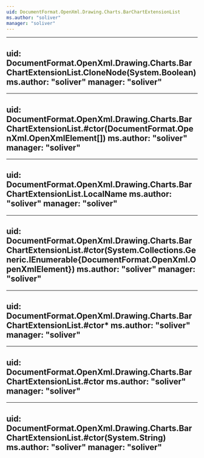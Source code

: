 ```yaml
---
uid: DocumentFormat.OpenXml.Drawing.Charts.BarChartExtensionList
ms.author: "soliver"
manager: "soliver"
---
```


---
uid: DocumentFormat.OpenXml.Drawing.Charts.BarChartExtensionList.CloneNode(System.Boolean)
ms.author: "soliver"
manager: "soliver"
---

---
uid: DocumentFormat.OpenXml.Drawing.Charts.BarChartExtensionList.#ctor(DocumentFormat.OpenXml.OpenXmlElement[])
ms.author: "soliver"
manager: "soliver"
---

---
uid: DocumentFormat.OpenXml.Drawing.Charts.BarChartExtensionList.LocalName
ms.author: "soliver"
manager: "soliver"
---

---
uid: DocumentFormat.OpenXml.Drawing.Charts.BarChartExtensionList.#ctor(System.Collections.Generic.IEnumerable{DocumentFormat.OpenXml.OpenXmlElement})
ms.author: "soliver"
manager: "soliver"
---

---
uid: DocumentFormat.OpenXml.Drawing.Charts.BarChartExtensionList.#ctor*
ms.author: "soliver"
manager: "soliver"
---

---
uid: DocumentFormat.OpenXml.Drawing.Charts.BarChartExtensionList.#ctor
ms.author: "soliver"
manager: "soliver"
---

---
uid: DocumentFormat.OpenXml.Drawing.Charts.BarChartExtensionList.#ctor(System.String)
ms.author: "soliver"
manager: "soliver"
---
